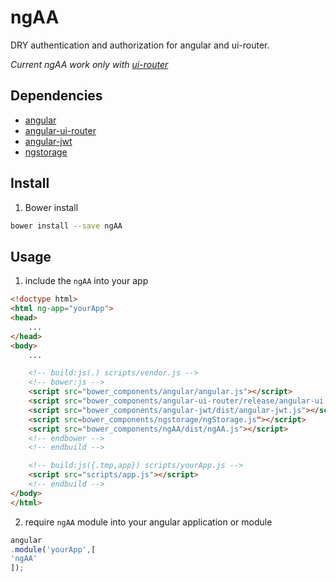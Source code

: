 ngAA
=======
DRY authentication and authorization for angular and ui-router.

*Current ngAA work only with [ui-router](https://github.com/angular-ui/ui-router)*

## Dependencies
- [angular](https://github.com/angular/angular.js)
- [angular-ui-router](https://github.com/angular-ui/ui-router)
- [angular-jwt](https://github.com/auth0/angular-jwt)
- [ngstorage](https://github.com/gsklee/ngStorage)

## Install
1. Bower install
```sh
bower install --save ngAA
```
## Usage
1. include the `ngAA` into your app
```html
<!doctype html>
<html ng-app="yourApp">
<head>
    ...
</head>
<body>
    ...

    <!-- build:js(.) scripts/vendor.js -->
    <!-- bower:js -->
    <script src="bower_components/angular/angular.js"></script>
    <script src="bower_components/angular-ui-router/release/angular-ui-router.js"></script>
    <script src="bower_components/angular-jwt/dist/angular-jwt.js"></script>
    <script src=bower_components/ngstorage/ngStorage.js"></script>
    <script src="bower_components/ngAA/dist/ngAA.js"></script>
    <!-- endbower -->
    <!-- endbuild -->

    <!-- build:js({.tmp,app}) scripts/yourApp.js -->
    <script src="scripts/app.js"></script>
    <!-- endbuild -->
</body>
</html>
```

2. require `ngAA` module into your angular application or module
```js
angular
.module('yourApp',[
'ngAA'
]);
```
